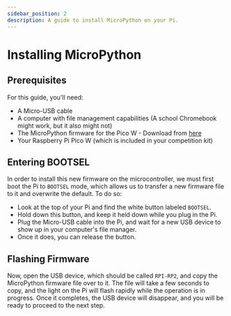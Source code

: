 ```yaml
---
sidebar_position: 2
description: A guide to install MicroPython on your Pi.
---
```


# Installing MicroPython

## Prerequisites

For this guide, you'll need:

- A Micro-USB cable
- A computer with file management capabilities (A school Chromebook might work, but it also might not)
- The MicroPython firmware for the Pico W - Download from [here](https://micropython.org/download/rp2-pico-w/rp2-pico-w-latest.uf2)
- Your Raspberry Pi Pico W (which is included in your competition kit)

## Entering BOOTSEL

In order to install this new firmware on the microcontroller, we must first boot the Pi to `BOOTSEL` mode, which allows us to transfer a new firmware file to it and overwrite the default. To do so:

- Look at the top of your Pi and find the white button labeled `BOOTSEL`.
- Hold down this button, and keep it held down while you plug in the Pi.
- Plug the Micro-USB cable into the Pi, and wait for a new USB device to show up in your computer's file manager.
- Once it does, you can release the button.

## Flashing Firmware

Now, open the USB device, which should be called `RPI-RP2`, and copy the MicroPython firmware file over to it. The file will take a few seconds to copy, and the light on the Pi will flash rapidly while the operation is in progress. Once it completes, the USB device will disappear, and you will be ready to proceed to the next step.
